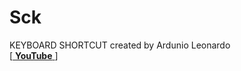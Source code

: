 # Sck
KEYBOARD SHORTCUT
created by Ardunio Leonardo<br>
  [[ **YouTube** ](https://www.youtube.com/watch?v=Wz_yLwDMHPM)]
